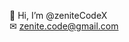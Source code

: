  👋 Hi, I’m @zeniteCodeX <br>
✉ zenite.code@gmail.com

<!---
zeniteCodeX/zeniteCodeX is a ✨ special ✨ repository because its `README.md` (this file) appears on your GitHub profile.
You can click the Preview link to take a look at your changes.
--->
